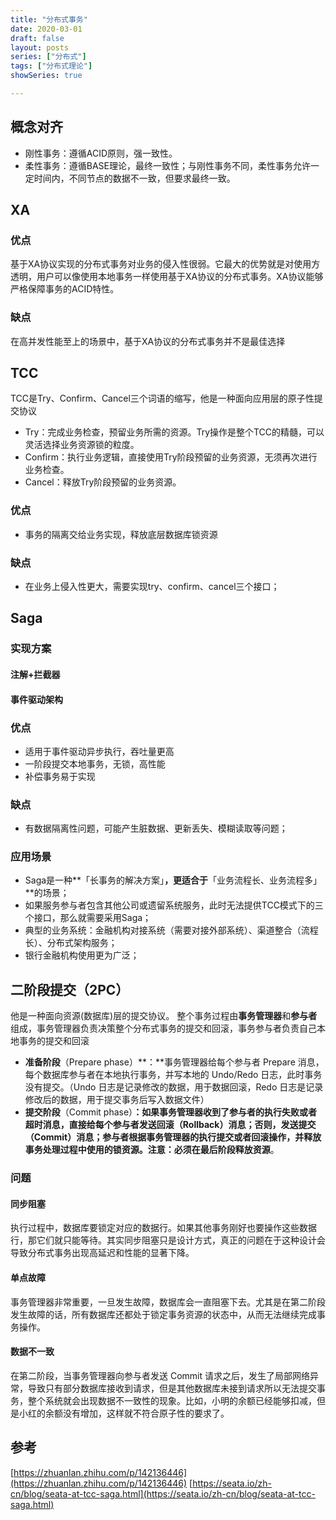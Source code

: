 ```yaml
---
title: "分布式事务"
date: 2020-03-01
draft: false
layout: posts
series: ["分布式"]
tags: ["分布式理论"]
showSeries: true

---
```


## 概念对齐
- 刚性事务：遵循ACID原则，强一致性。
- 柔性事务：遵循BASE理论，最终一致性；与刚性事务不同，柔性事务允许一定时间内，不同节点的数据不一致，但要求最终一致。
## XA
### 优点
基于XA协议实现的分布式事务对业务的侵入性很弱。它最大的优势就是对使用方透明，用户可以像使用本地事务一样使用基于XA协议的分布式事务。XA协议能够严格保障事务的ACID特性。
### 缺点
在高并发性能至上的场景中，基于XA协议的分布式事务并不是最佳选择
## TCC
TCC是Try、Confirm、Cancel三个词语的缩写，他是一种面向应用层的原子性提交协议

- Try：完成业务检查，预留业务所需的资源。Try操作是整个TCC的精髓，可以灵活选择业务资源锁的粒度。
- Confirm：执行业务逻辑，直接使用Try阶段预留的业务资源，无须再次进行业务检查。
- Cancel：释放Try阶段预留的业务资源。
### 优点

- 事务的隔离交给业务实现，释放底层数据库锁资源
### 缺点

- 在业务上侵入性更大，需要实现try、confirm、cancel三个接口；
## Saga
### 实现方案
#### 注解+拦截器
#### 事件驱动架构
### 优点

- 适用于事件驱动异步执行，吞吐量更高
- 一阶段提交本地事务，无锁，高性能
- 补偿事务易于实现
### 缺点

- 有数据隔离性问题，可能产生脏数据、更新丢失、模糊读取等问题；
### 应用场景

- Saga是一种**「长事务的解决方案」**，更适合于**「业务流程长、业务流程多」**的场景；
- 如果服务参与者包含其他公司或遗留系统服务，此时无法提供TCC模式下的三个接口，那么就需要采用Saga；
- 典型的业务系统：金融机构对接系统（需要对接外部系统）、渠道整合（流程长）、分布式架构服务；
- 银行金融机构使用更为广泛；
## 二阶段提交（2PC）
他是一种面向资源(数据库)层的提交协议。
整个事务过程由**事务管理器**和**参与者**组成，事务管理器负责决策整个分布式事务的提交和回滚，事务参与者负责自己本地事务的提交和回滚

- **准备阶段**（Prepare phase）**：**事务管理器给每个参与者 Prepare 消息，每个数据库参与者在本地执行事务，并写本地的 Undo/Redo 日志，此时事务没有提交。（Undo 日志是记录修改的数据，用于数据回滚，Redo 日志是记录修改后的数据，用于提交事务后写入数据文件）
- **提交阶段**（Commit phase）**：**如果事务管理器收到了参与者的执行失败或者超时消息，直接给每个参与者发送回滚（Rollback）消息；否则，发送提交（Commit）消息；参与者根据事务管理器的执行提交或者回滚操作，并释放事务处理过程中使用的锁资源。注意：必须在最后阶段**释放资源**。
### 问题
#### 同步阻塞
执行过程中，数据库要锁定对应的数据行。如果其他事务刚好也要操作这些数据行，那它们就只能等待。其实同步阻塞只是设计方式，真正的问题在于这种设计会导致分布式事务出现高延迟和性能的显著下降。
#### 单点故障
事务管理器非常重要，一旦发生故障，数据库会一直阻塞下去。尤其是在第二阶段发生故障的话，所有数据库还都处于锁定事务资源的状态中，从而无法继续完成事务操作。
#### 数据不一致
在第二阶段，当事务管理器向参与者发送 Commit 请求之后，发生了局部网络异常，导致只有部分数据库接收到请求，但是其他数据库未接到请求所以无法提交事务，整个系统就会出现数据不一致性的现象。比如，小明的余额已经能够扣减，但是小红的余额没有增加，这样就不符合原子性的要求了。

## 参考
[https://zhuanlan.zhihu.com/p/142136446](https://zhuanlan.zhihu.com/p/142136446)
[https://seata.io/zh-cn/blog/seata-at-tcc-saga.html](https://seata.io/zh-cn/blog/seata-at-tcc-saga.html)
